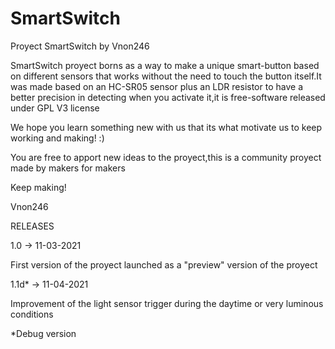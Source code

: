 # SmartSwitch
Proyect SmartSwitch by Vnon246

SmartSwitch proyect borns as a way to make a unique smart-button based
on different sensors that works without the need to touch the button itself.It was
made based on an HC-SR05 sensor plus an LDR resistor to have a better precision
in detecting when you activate it,it is free-software released under GPL V3 license

We hope you learn something new with us that its what motivate us to keep working
and making! :)

You are free to apport new ideas to the proyect,this is a community proyect made by
makers for makers

Keep making!

Vnon246


RELEASES

1.0 -> 11-03-2021

First version of the proyect launched as a "preview" version
of the proyect

1.1d* -> 11-04-2021

Improvement of the light sensor trigger during the daytime
or very luminous conditions

*Debug version
